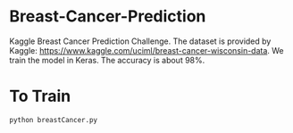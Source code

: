 # Breast-Cancer-Prediction

Kaggle Breast Cancer Prediction Challenge. The dataset is provided by Kaggle: https://www.kaggle.com/uciml/breast-cancer-wisconsin-data.
We train the model in Keras. 
The accuracy is about 98%. 

# To Train
`python breastCancer.py`
